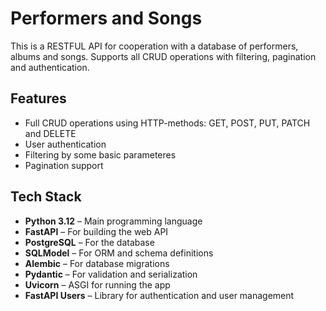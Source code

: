 # Performers and Songs

This is a RESTFUL API for cooperation with a database of performers, albums and songs.
Supports all CRUD operations with filtering, pagination and authentication.

## Features

- Full CRUD operations using HTTP-methods: GET, POST, PUT, PATCH and DELETE
- User authentication
- Filtering by some basic parameteres
- Pagination support

## Tech Stack

- **Python 3.12** – Main programming language
- **FastAPI** – For building the web API
- **PostgreSQL** – For the database
- **SQLModel** – For ORM and schema definitions
- **Alembic** – For database migrations
- **Pydantic** – For validation and serialization
- **Uvicorn** – ASGI for running the app
- **FastAPI Users** – Library for authentication and user management

